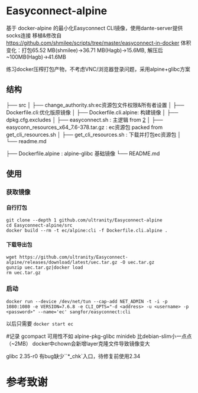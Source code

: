 # Easyconnect-alpine

基于 docker-alpine 的最小化Easyconnect CLI镜像，使用dante-server提供socks连接
移植&修改自 https://github.com/shmilee/scripts/tree/master/easyconnect-in-docker
体积变化：打包65.52 MB(shmilee)->36.71 MB(Hagb)->15.6MB, 解压后 ~100MB(Hagb)->41.6MB



练习docker压榨打包产物，不考虑VNC/浏览器登录问题，采用alpine+glibc方案

## 结构

├── src
│   ├── change_authority.sh:ec资源包文件权限&所有者设置
│   ├── Dockerfile.cli:优化版原镜像
│   ├── Dockerfile.cli.alpine: 构建镜像
│   ├── dpkg.cfg.excludes
│   ├── easyconnect.sh : 主逻辑 from [2][2]
│   ├── easyconn_resources_x64_7.6-378.tar.gz : ec资源包 packed from get_cli_resources.sh 
│   ├── get_cli_resources.sh : 下载并打包ec资源包
│   └── readme.md

├── Dockerfile.alpine : alpine-glibc 基础镜像 
└── README.md

## 使用
### 获取镜像
#### 自行打包
```
git clone --depth 1 github.com/ultranity/Easyconnect-alpine
cd Easyconnect-alpine/src
docker build --rm -t ec/alpine:cli -f Dockerfile.cli.alpine .
```

#### 下载导出包
```
wget https://github.com/ultranity/Easyconnect-alpine/releases/download/latest/uec.tar.gz -O uec.tar.gz
gunzip uec.tar.gz|docker load
rm uec.tar.gz
```
### 启动

```
docker run --device /dev/net/tun --cap-add NET_ADMIN -t -i -p 1080:1080 -e VERSION=7.6.8 -e CLI_OPTS="-d <address> -u <username> -p <password>" --name='ec' sangfor/easyconnect:cli
```
以后只需要 `docker start ec`


#记录
gcompact 可用性不如 alpine-pkg-glibc
minideb 比debian-slim小一点点（~2MB）
docker中chown会新增layer克隆文件导致镜像变大

glibc 2.35-r0 有bug缺少``*_chk`入口，待修复前使用2.34

# 参考致谢
[1]: https://github.com/Hagb/docker-easyconnect
[2]: https://github.com/shmilee/scripts/tree/master/easyconnect-in-docker
[3]: https://github.com/sgerrand/alpine-pkg-glibc
